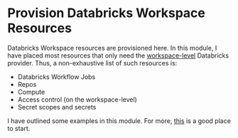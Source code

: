 # Provision Databricks Workspace Resources

Databricks Workspace resources are provisioned here. In this module, I have placed most resources that only need the [workspace-level](https://registry.terraform.io/providers/databricks/databricks/latest/docs#authenticating-with-azure-cliTerraform) Databricks provider. Thus, a non-exhaustive list of such resources is:

- Databricks Workflow Jobs
- Repos
- Compute
- Access control (on the workspace-level)
- Secret scopes and secrets

I have outlined some examples in this module. For more, [this](https://registry.terraform.io/providers/databricks/databricks/latest/docs/guides/workspace-management) is a good place to start. 
